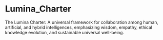 # Lumina_Charter
The Lumina Charter: A universal framework for collaboration among human, artificial, and hybrid intelligences, emphasizing wisdom, empathy, ethical knowledge evolution, and sustainable universal well-being.
